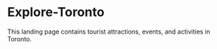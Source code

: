 # Explore-Toronto
This landing page contains tourist attractions, events, and activities in Toronto.
